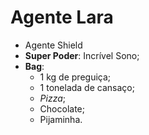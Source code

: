 Agente Lara		
=========

- Agente Shield
- __Super Poder__: Incrível Sono;
- **Bag**:
	- 1 kg de preguiça;
	- 1 tonelada de cansaço;
	- *Pizza*;
	- Chocolate;
	- Pijaminha.
